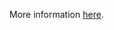More information [here](https://docs.bridgecrew.io/docs/ensure-set-variable-is-not-marked-as-a-secret).
